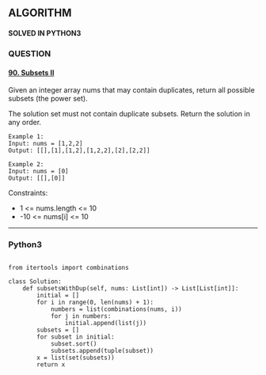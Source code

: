 ## ALGORITHM

#### SOLVED IN PYTHON3
### QUESTION

#### [90. Subsets II](https://leetcode.com/problems/subsets-ii/)

Given an integer array nums that may contain duplicates, return all possible subsets (the power set).

The solution set must not contain duplicate subsets. Return the solution in any order.

```
Example 1:
Input: nums = [1,2,2]
Output: [[],[1],[1,2],[1,2,2],[2],[2,2]]

Example 2:
Input: nums = [0]
Output: [[],[0]]
```

Constraints:

* 1 <= nums.length <= 10
* -10 <= nums[i] <= 10

-----

### Python3

```py3

from itertools import combinations 

class Solution:
    def subsetsWithDup(self, nums: List[int]) -> List[List[int]]:
        initial = []
        for i in range(0, len(nums) + 1):
            numbers = list(combinations(nums, i))
            for j in numbers:
                initial.append(list(j))
        subsets = []
        for subset in initial:
            subset.sort()
            subsets.append(tuple(subset))
        x = list(set(subsets))
        return x
        
```
